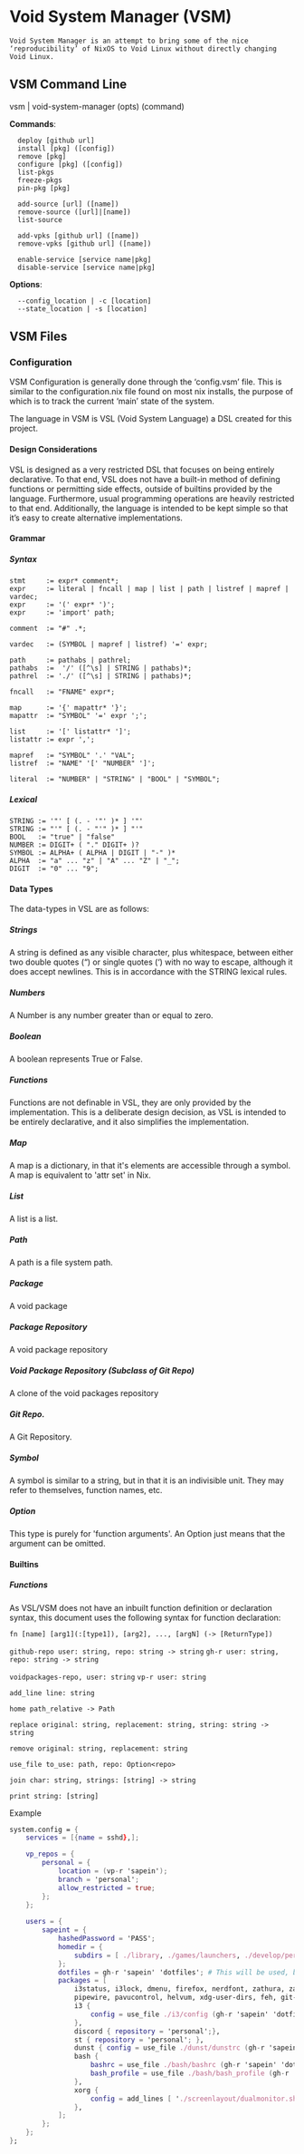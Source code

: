 # Void System Manager (VSM)
    Void System Manager is an attempt to bring some of the nice ‘reproducibility’ of NixOS to Void Linux without directly changing Void Linux.


## VSM Command Line  
vsm | void-system-manager (opts) (command)

**Commands**:
```
  deploy [github url]
  install [pkg] ([config])
  remove [pkg]
  configure [pkg] ([config])
  list-pkgs
  freeze-pkgs
  pin-pkg [pkg]

  add-source [url] ([name])
  remove-source ([url]|[name])
  list-source
    
  add-vpks [github url] ([name])
  remove-vpks [github url] ([name])

  enable-service [service name|pkg]
  disable-service [service name|pkg]
```

**Options**:
```
  --config_location | -c [location]
  --state_location | -s [location]
```

## VSM Files  
### Configuration  
VSM Configuration is generally done through the ‘config.vsm’ file. This is
similar to the configuration.nix file found on most nix installs, the
purpose of which is to track the current ‘main’ state of the system. 

The language in VSM is VSL (Void System Language) a DSL created for this
project.

#### Design Considerations
VSL is designed as a very restricted DSL that focuses on being entirely
declarative. To that end, VSL does not have a built-in method of defining
functions or permitting side effects, outside of builtins provided by the
language. Furthermore, usual programming operations are heavily restricted to
that end. Additionally, the language is intended to be kept simple so that it’s
easy to create alternative implementations. 

#### Grammar
##### Syntax

```ebnf
stmt     := expr* comment*;
expr     := literal | fncall | map | list | path | listref | mapref | vardec;
expr     := '(' expr* ')';
expr     := 'import' path;

comment  := "#" .*;

vardec   := (SYMBOL | mapref | listref) '=' expr;

path     := pathabs | pathrel;
pathabs  :=  '/' ([^\s] | STRING | pathabs)*;
pathrel  := './' ([^\s] | STRING | pathabs)*;

fncall   := "FNAME" expr*;

map      := '{' mapattr* '}';
mapattr  := "SYMBOL" '=' expr ';';

list     := '[' listattr* ']';
listattr := expr ',';

mapref   := "SYMBOL" '.' "VAL";
listref  := "NAME" '[' "NUMBER" ']';

literal  := "NUMBER" | "STRING" | "BOOL" | "SYMBOL";
```

##### Lexical
```
STRING := '"' [ (. - '"' )* ] '"'
STRING := "'" [ (. - "'" )* ] "'"
BOOL   := "true" | "false"
NUMBER := DIGIT+ ( "." DIGIT+ )?
SYMBOL := ALPHA+ ( ALPHA | DIGIT | "-" )*
ALPHA  := "a" ... "z" | "A" ... "Z" | "_";
DIGIT  := "0" ... "9";
```


#### Data Types
The data-types in VSL are as follows:

##### Strings
A string is defined as any visible character, plus whitespace, between either
two double quotes (“) or single quotes (‘) with no way to escape, although it
does accept newlines. This is in accordance with the STRING lexical rules.

##### Numbers
A Number is any number greater than or equal to zero.

##### Boolean
A boolean represents True or False.

##### Functions
Functions are not definable in VSL, they are only provided by the
implementation. This is a deliberate design decision, as VSL is intended to be
entirely declarative, and it also simplifies the implementation. 

##### Map
A map is a dictionary, in that it's elements are accessible through a symbol.
A map is equivalent to 'attr set' in Nix.

##### List
A list is a list.

##### Path
A path is a file system path.

##### Package
A void package

##### Package Repository
A void package repository

##### Void Package Repository (Subclass of Git Repo)
A clone of the void packages repository

##### Git Repo.
A Git Repository.

##### Symbol
A symbol is similar to a string, but in that it is an indivisible unit. They may refer to themselves,
function names, etc.

##### Option
This type is purely for 'function arguments'. An Option<T> just means that the argument can be omitted.

#### Builtins
##### Functions
As VSL/VSM does not have an inbuilt function definition or declaration syntax, this document uses the following syntax for function declaration:

`fn [name] [arg1](:[type1]), [arg2], ..., [argN] (-> [ReturnType])`

`github-repo user: string, repo: string -> string`
`gh-r user: string, repo: string -> string`


`voidpackages-repo, user: string`
`vp-r user: string`

`add_line line: string`

`home path_relative -> Path`


`replace original: string, replacement: string, string: string -> string`


`remove original: string, replacement: string`


`use_file to_use: path, repo: Option<repo>`


`join char: string, strings: [string] -> string`

`print string: [string]`



Example
```nix
system.config = {
    services = [{name = sshd},];

    vp_repos = {
        personal = {
            location = (vp-r 'sapein');
            branch = 'personal';
            allow_restricted = true;
        };
    };
    
    users = {
        sapeint = {
            hashedPassword = 'PASS';
            homedir = {
                subdirs = [ ./library, ./games/launchers, ./develop/personal, ./writing, ./videos, ./ttrpg, ];
            };
            dotfiles = gh-r 'sapein' 'dotfiles'; # This will be used, but partially overridden
            packages = [ 
                i3status, i3lock, dmenu, firefox, nerdfont, zathura, zathura-pdf-mupdf, ctags, socat, krita, telegram-desktop, pulseaudio,
                pipewire, pavucontrol, helvum, xdg-user-dirs, feh, git-lfs, wireplumber, steam, stalonetray, 
                i3 {
                    config = use_file ./i3/config (gh-r 'sapein' 'dotfiles');
                },
                discord { repository = 'personal';},
                st { repository = 'personal'; },
                dunst { config = use_file ./dunst/dunstrc (gh-r 'sapein' 'dotfiles'); },
                bash {
                    bashrc = use_file ./bash/bashrc (gh-r 'sapein' 'dotfiles');
                    bash_profile = use_file ./bash/bash_profile (gh-r 'sapein' 'dotfiles'); 
                },
                xorg {
                    config = add_lines [ './screenlayout/dualmonitor.sh', 'dbus-run-session i3',];
                },
            ];
        };
    };
};
```
